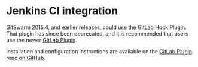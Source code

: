 # Jenkins CI integration

GitSwarm 2015.4, and earlier releases, could use the [GitLab Hook
Plugin](https://wiki.jenkins-ci.org/display/JENKINS/GitLab+Hook+Plugin).
That plugin has since been deprecated, and it is recommended that users
use the newer [GitLab
Plugin](https://wiki.jenkins-ci.org/display/JENKINS/GitLab+Plugin).

Installation and configuration instructions are available on the [GitLab
Plugin repo on GitHub](https://github.com/jenkinsci/gitlab-plugin).
